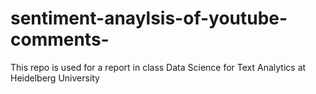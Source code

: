 # sentiment-anaylsis-of-youtube-comments-
This repo is used for a report in class Data Science for Text Analytics at  Heidelberg University
